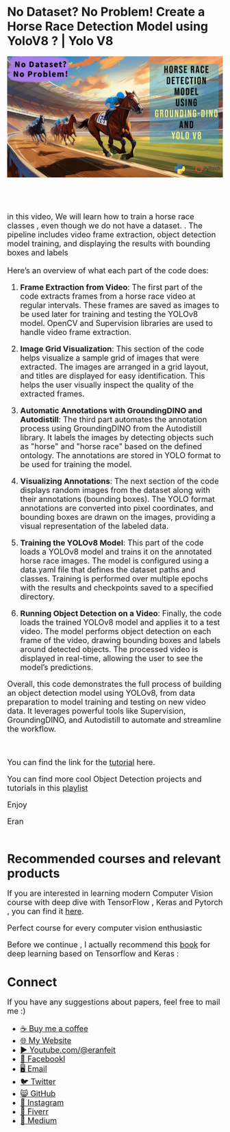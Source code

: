 # No Dataset? No Problem! Create a Horse Race Detection Model using YoloV8 ? | Yolo V8
<p align="center">
  <img width="800" src="Yolo-V8-Horse race.png" "image">
</p>

##
<br/><br/> 

<font size= "4" >
in this video, We will learn how to train a horse race classes , even though we do not have a dataset. .  The pipeline includes video frame extraction, object detection model training, and displaying the results with bounding boxes and labels
<br/><br/> 
 Here’s an overview of what each part of the code does:

1. **Frame Extraction from Video**: The first part of the code extracts frames from a horse race video at regular intervals. These frames are saved as images to be used later for training and testing the YOLOv8 model. OpenCV and Supervision libraries are used to handle video frame extraction.

2. **Image Grid Visualization**: This section of the code helps visualize a sample grid of images that were extracted. The images are arranged in a grid layout, and titles are displayed for easy identification. This helps the user visually inspect the quality of the extracted frames.

3. **Automatic Annotations with GroundingDINO and Autodistill**: The third part automates the annotation process using GroundingDINO from the Autodistill library. It labels the images by detecting objects such as "horse" and "horse race" based on the defined ontology. The annotations are stored in YOLO format to be used for training the model.

4. **Visualizing Annotations**: The next section of the code displays random images from the dataset along with their annotations (bounding boxes). The YOLO format annotations are converted into pixel coordinates, and bounding boxes are drawn on the images, providing a visual representation of the labeled data.

5. **Training the YOLOv8 Model**: This part of the code loads a YOLOv8 model and trains it on the annotated horse race images. The model is configured using a data.yaml file that defines the dataset paths and classes. Training is performed over multiple epochs with the results and checkpoints saved to a specified directory.

6. **Running Object Detection on a Video**: Finally, the code loads the trained YOLOv8 model and applies it to a test video. The model performs object detection on each frame of the video, drawing bounding boxes and labels around detected objects. The processed video is displayed in real-time, allowing the user to see the model’s predictions.

Overall, this code demonstrates the full process of building an object detection model using YOLOv8, from data preparation to model training and testing on new video data. It leverages powerful tools like Supervision, GroundingDINO, and Autodistill to automate and streamline the workflow.

<br/>

You can find the link for the [tutorial](https://youtu.be/ujEDpRmaOaU) here. 

You can find more cool Object Detection projects and tutorials in this  [playlist](https://www.youtube.com/playlist?list=PLdkryDe59y4bXa-1wOEAF4KljIMamhWd0)


Enjoy

Eran
<br/><br/> 

</font>

# Recommended courses and relevant products 
<font size= "4" >

If you are interested in learning modern Computer Vision course with deep dive with TensorFlow , Keras and Pytorch , you can find it [here](http://bit.ly/3HeDy1V).

Perfect course for every computer vision enthusiastic

Before we continue , I actually recommend this [book](https://amzn.to/3STWZ2N) for deep learning based on Tensorflow and Keras : 



</font>

# Connect

<font size= "4" >
If you have any suggestions about papers, feel free to mail me :)

- [☕ Buy me a coffee](https://ko-fi.com/eranfeit)
- [🌐 My Website](https://eranfeit.net)
- [▶️ Youtube.com/@eranfeit](https://www.youtube.com/channel/UCTiWJJhaH6BviSWKLJUM9sg)
- [🐙 Facebookl](https://www.facebook.com/groups/3080601358933585)
- [🖥️ Email](mailto:feitgemel@gmail.com)
- [🐦 Twitter](https://twitter.com/eran_feit )
- [😸 GitHub](https://github.com/feitgemel)
- [📸 Instagram](https://www.instagram.com/eran_feit/)
- [🤝 Fiverr ](https://www.fiverr.com/s/mB3Pbb)
- [📝 Medium ](https://medium.com/@feitgemel)


</font>


